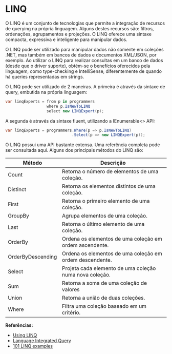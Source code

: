 # LINQ

O LINQ é um conjunto de tecnologias que permite a integração de recursos de querying na própria linguagem. Alguns destes recursos são: filtros, ordenações, agrupamentos e projeções. O LINQ oferece uma sintaxe compacta, expressiva e inteligente para manipular dados.

O LINQ pode ser utilizado para manipular dados não somente em coleções .NET, mas também em bancos de dados e documentos XML/JSON, por exemplo. Ao utilizar o LINQ para realizar consultas em um banco de dados (desde que o driver suporte), obtém-se o benefícios oferecidos pela linguagem, como type-checking e IntelliSense, diferentemente de quando há queries representadas em strings.

O LINQ pode ser utilizado de 2 maneiras. A primeira é através da sintaxe de query, embutida na própria linguagem:
```csharp
var linqExperts = from p in programmers
                  where p.IsNewToLINQ
                  select new LINQExpert(p);
```

A segunda é através da sintaxe fluent, utilizando a IEnumerable<> API:
```csharp
var linqExperts = programmers.Where(p => p.IsNewToLINQ)
                             .Select(p => new LINQExpert(p));
```

O LINQ possui uma API bastante extensa. Uma referência completa pode ser consultada aqui. Alguns dos principais métodos do LINQ são:

Método | Descrição
--- | ---
Count | Retorna o número de elementos de uma coleção.
Distinct | Retorna os elementos distintos de uma coleção.
First | Retorna o primeiro elemento de uma coleção.
GroupBy | Agrupa elementos de uma coleção.
Last | Retorna o último elemento de uma coleção.
OrderBy | Ordena os elementos de uma coleção em ordem ascendente.
OrderByDescending | Ordena os elementos de uma coleção em ordem descendente.
Select | Projeta cada elemento de uma coleção numa nova coleção.
Sum | Retorna a soma de uma coleção de valores
Union | Retorna a união de duas coleções.
Where | Filtra uma coleção baseado em um critério.

**Referências:**
* [Using LINQ](https://docs.microsoft.com/en-us/dotnet/standard/using-linq)
* [Language Integrated Query](https://docs.microsoft.com/en-us/dotnet/csharp/programming-guide/concepts/linq/index)
* [101 LINQ examples](https://code.msdn.microsoft.com/101-LINQ-Samples-3fb9811b)
